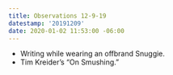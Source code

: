 ```yaml
---
title: Observations 12-9-19
datestamp: '20191209'
date: 2020-01-02 11:53:00 -06:00
---
```


- Writing while wearing an offbrand Snuggie.
- Tim Kreider’s “On Smushing.”
